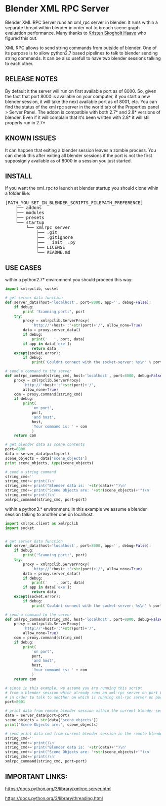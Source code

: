 Blender XML RPC Server
=======
Blender XML RPC Server runs an xml_rpc server in blender.
It runs within a separate thread within blender in order not to breach scene graph evaluation performance.
Many thanks to [Kristen Skogholt Haave](https://www.linkedin.com/in/kristensh) who figured this out.

XML RPC allows to send string commands from outside of blender.
One of its purpose is to allow python2.7 based pipelines to talk to blender sending string commands.
It can be also usefull to have two blender sessions talking to each other.


RELEASE NOTES
----------------
By default it the server will run on first available port as of 8000.
So, given the fact that port 8000 is available on your computer, if you start a new blender session, it will take the next available port as of 8001, etc.
You can find the status of the xml rpc server in the world tab of the Properties panel > Server Panel.
The addon is compatible with both 2.7* and 2.8* versions of blender. Even if it will complain that it's been written with 2.8* it will still properly run in 2.7*


KNOWN ISSUES
----------------
It can happen that exiting a blender session leaves a zombie process.
You can check this after exiting all blender sessions if the port is not the first supposignly available as of 8000 in a session you just started.


INSTALL
----------------
If you want the xml_rpc to launch at blender startup you should clone wihin a folder like:
<pre>
[PATH_YOU_SET_IN_BLENDER_SCRIPTS_FILEPATH_PREFERENCE]
	├── addons
	├── modules
	├── presets
	└── startup
	    └── xmlrpc_server
	        ├── .git
	        ├── .gitignore
	        ├── __init__.py
	        ├── LICENSE
	        └── README.md
</pre>

USE CASES
----------------

within a python2.7* enviromnent you should proceed this way:
```python
import xmlrpclib, socket

# get server data function
def server_data(host='localhost', port=8000, app='', debug=False):
    if debug:
        print 'Scanning port:', port
    try:
        proxy = xmlrpclib.ServerProxy(
            'http://'+host+':'+str(port)+'/', allow_none=True)
        data = proxy.server_data()
        if debug:
            print('   ', port, data)
        if app in data['exe']:
            return data
    except(socket.error):
        if debug:
            print('Couldnt connect with the socket-server: %s\n' % port)

# send a command to the server
def xmlrpc_command(string_cmd, host='localhost', port=8000, debug=False):
    proxy = xmlrpclib.ServerProxy(
        'http://'+host+':'+str(port)+'/',
        allow_none=True)
    com = proxy.command(string_cmd)
    if debug:
        print(
            'on port',
            port,
            'and host',
            host,
            'Your command is: ' + com
            )
    return com

# get blender data as scene contents
port=8000
data = server_data(port=port)
scene_objects = data['scene_objects']
print scene_objects, type(scene_objects)

# send a string command
string_cmd=''
string_cmd+='print()\n'
string_cmd+='print("Blender data is: '+str(data)+'")\n'
string_cmd+='print("Scene Objects are: '+str(scene_objects)+'")\n'
string_cmd+='print()\n'
xmlrpc_command(string_cmd, port=port)
```

within a python3.* environment.
In this example we assume a blender session  talking to another one on localhost.
```python
import xmlrpc.client as xmlrpclib
import socket


# get server data function
def server_data(host='localhost', port=8000, app='', debug=False):
    if debug:
        print('Scanning port:', port)
    try:
        proxy = xmlrpclib.ServerProxy(
            'http://'+host+':'+str(port)+'/', allow_none=True)
        data = proxy.server_data()
        if debug:
            print('   ', port, data)
        if app in data['exe']:
            return data
    except(socket.error):
        if debug:
            print('Couldnt connect with the socket-server: %s\n' % port)

# send a command to the server
def xmlrpc_command(string_cmd, host='localhost', port=8000, debug=False):
    proxy = xmlrpclib.ServerProxy(
        'http://'+host+':'+str(port)+'/',
        allow_none=True)
    com = proxy.command(string_cmd)
    if debug:
        print(
            'on port',
            port,
            'and host',
            host,
            'Your command is: ' + com
            )
    return com

# since in this example, we assume you are running this script
# from a blender session which already runs an xml-rpc server on port 8000
# in order to talk to another on which is running xml-rpc server on port 8001
port=8001

# print data from remote blender session within the current blender session
data = server_data(port=port)
scene_objects = str(data['scene_objects'])
print('Scene Objects are:', scene_objects)

# send print data cmd from current blender session in the remote blender session
string_cmd=''
string_cmd+='print()\n'
string_cmd+='print("Blender data is: '+str(data)+'")\n'
string_cmd+='print("Scene Objects are: '+str(scene_objects)+'")\n'
string_cmd+='print()\n'
xmlrpc_command(string_cmd, port=port)
```

IMPORTANT LINKS:
----------------
https://docs.python.org/3/library/xmlrpc.server.html

https://docs.python.org/3/library/threading.html


